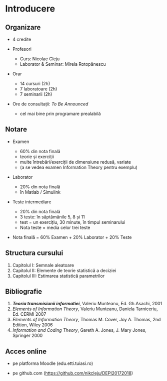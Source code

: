 # Introducere

## Organizare

- 4 credite
- Profesori
    - Curs: Nicolae Cleju
    - Laborator & Seminar: Mirela Rotopănescu

- Orar
    - 14 cursuri (2h)
    - 7 laboratoare (2h)
    - 7 seminarii (2h)

- Ore de consultații: *To Be Announced* 
    - cel mai bine prin programare prealabilă


## Notare

- Examen
    - 60% din nota finală
    - teorie și exerciții
    - multe întrebări/exerciții de dimensiune redusă, variate 
    - (a se vedea examen Information Theory pentru exemplu)
    
- Laborator
    - 20% din nota finală
    - în Matlab / Simulink
	   
- Teste intermediare
    - 20% din nota finală
    - 3 teste: în săptămânile 5, 8 și 11
    - test = un exercițiu, 30 minute, în timpul seminarului
    - Nota teste = media celor trei teste

- Nota finală = 60% Examen + 20% Laborator + 20% Teste


## Structura cursului
1. Capitolul I:   Semnale aleatoare
2. Capitolul II:  Elemente de teorie statistică a deciziei 
3. Capitolul III: Estimarea statistică parametrilor

## Bibliografie

1. ***Teoria transmisiunii informatiei***, Valeriu Munteanu, Ed. Gh.Asachi, 2001
1. *Elements of Information Theory*, Valeriu Munteanu, Daniela Tarniceriu, Ed. CERMI 2007
1. *Elements of Information Theory*, Thomas M. Cover, Joy A. Thomas, 2nd Edition, Wiley 2006
1. *Information and Coding Theory*, Gareth A. Jones, J. Mary Jones, Springer 2000

## Acces online 

- pe platforma Moodle (edu.etti.tuiasi.ro)

- pe github.com (https://github.com/nikcleju/DEPI20172018)

